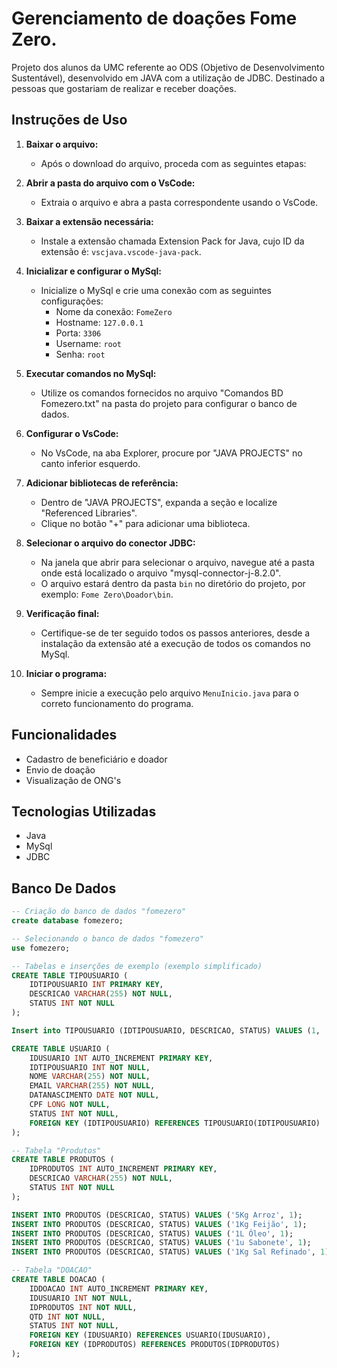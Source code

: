 # Gerenciamento de doações Fome Zero.

Projeto dos alunos da UMC referente ao ODS (Objetivo de Desenvolvimento Sustentável), desenvolvido em JAVA com a utilização de JDBC. Destinado a pessoas que gostariam de realizar e receber doações.

## Instruções de Uso

1. **Baixar o arquivo:**
   - Após o download do arquivo, proceda com as seguintes etapas:

2. **Abrir a pasta do arquivo com o VsCode:**
   - Extraia o arquivo e abra a pasta correspondente usando o VsCode.

3. **Baixar a extensão necessária:**
   - Instale a extensão chamada Extension Pack for Java, cujo ID da extensão é: `vscjava.vscode-java-pack`.

4. **Inicializar e configurar o MySql:**
   - Inicialize o MySql e crie uma conexão com as seguintes configurações:
     - Nome da conexão: `FomeZero`
     - Hostname: `127.0.0.1`
     - Porta: `3306`
     - Username: `root`
     - Senha: `root`

5. **Executar comandos no MySql:**
   - Utilize os comandos fornecidos no arquivo "Comandos BD Fomezero.txt" na pasta do projeto para configurar o banco de dados.

6. **Configurar o VsCode:**
   - No VsCode, na aba Explorer, procure por "JAVA PROJECTS" no canto inferior esquerdo.

7. **Adicionar bibliotecas de referência:**
   - Dentro de "JAVA PROJECTS", expanda a seção e localize "Referenced Libraries".
   - Clique no botão "+" para adicionar uma biblioteca.

8. **Selecionar o arquivo do conector JDBC:**
   - Na janela que abrir para selecionar o arquivo, navegue até a pasta onde está localizado o arquivo "mysql-connector-j-8.2.0".
   - O arquivo estará dentro da pasta `bin` no diretório do projeto, por exemplo: `Fome Zero\Doador\bin`.

9. **Verificação final:**
   - Certifique-se de ter seguido todos os passos anteriores, desde a instalação da extensão até a execução de todos os comandos no MySql.

10. **Iniciar o programa:**
    - Sempre inicie a execução pelo arquivo `MenuInicio.java` para o correto funcionamento do programa.

## Funcionalidades

- Cadastro de beneficiário e doador
- Envio de doação
- Visualização de ONG's

## Tecnologias Utilizadas

- Java
- MySql
- JDBC

## Banco De Dados

```sql
-- Criação do banco de dados "fomezero"
create database fomezero;

-- Selecionando o banco de dados "fomezero"
use fomezero;

-- Tabelas e inserções de exemplo (exemplo simplificado)
CREATE TABLE TIPOUSUARIO (
    IDTIPOUSUARIO INT PRIMARY KEY,
    DESCRICAO VARCHAR(255) NOT NULL,
    STATUS INT NOT NULL
);

Insert into TIPOUSUARIO (IDTIPOUSUARIO, DESCRICAO, STATUS) VALUES (1, 'DOADOR', 1), (2, 'BENEFICIARIO', 1);

CREATE TABLE USUARIO (
    IDUSUARIO INT AUTO_INCREMENT PRIMARY KEY,
    IDTIPOUSUARIO INT NOT NULL,
    NOME VARCHAR(255) NOT NULL,
    EMAIL VARCHAR(255) NOT NULL,
    DATANASCIMENTO DATE NOT NULL,
    CPF LONG NOT NULL,
    STATUS INT NOT NULL,
    FOREIGN KEY (IDTIPOUSUARIO) REFERENCES TIPOUSUARIO(IDTIPOUSUARIO)
);

-- Tabela "Produtos"
CREATE TABLE PRODUTOS (
    IDPRODUTOS INT AUTO_INCREMENT PRIMARY KEY,
    DESCRICAO VARCHAR(255) NOT NULL,
    STATUS INT NOT NULL    
);

INSERT INTO PRODUTOS (DESCRICAO, STATUS) VALUES ('5Kg Arroz', 1);
INSERT INTO PRODUTOS (DESCRICAO, STATUS) VALUES ('1Kg Feijão', 1);
INSERT INTO PRODUTOS (DESCRICAO, STATUS) VALUES ('1L Óleo', 1);
INSERT INTO PRODUTOS (DESCRICAO, STATUS) VALUES ('1u Sabonete', 1);
INSERT INTO PRODUTOS (DESCRICAO, STATUS) VALUES ('1Kg Sal Refinado', 1);

-- Tabela "DOACAO"
CREATE TABLE DOACAO (
    IDDOACAO INT AUTO_INCREMENT PRIMARY KEY,
    IDUSUARIO INT NOT NULL, 
    IDPRODUTOS INT NOT NULL,
    QTD INT NOT NULL,
    STATUS INT NOT NULL,
    FOREIGN KEY (IDUSUARIO) REFERENCES USUARIO(IDUSUARIO),
    FOREIGN KEY (IDPRODUTOS) REFERENCES PRODUTOS(IDPRODUTOS)
);

